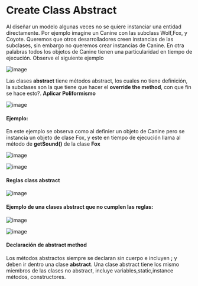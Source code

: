 # Create Class Abstract

Al diseñar un modelo algunas veces no se quiere instanciar una entidad directamente. Por ejemplo imagine un Canine con las subclass Wolf,Fox, y Coyote. Queremos que otros desarrolladores creen instancias de las subclases, sin embargo no queremos crear instancias de Canine. En otra palabras todos los objetos de Canine tienen una particularidad en tiempo de ejecución. Observe el siguiente ejemplo

![image](https://github.com/crodrigr/study-guide-oracle-certification-profetinal/assets/31961588/4db72ca6-db00-4e14-a147-778e709f8a6f)

Las clases **abstract** tiene métodos abstract, los cuales no tiene definición, la subclases son la que tiene que hacer el **override the method**, con que fin se hace esto?. **Aplicar Poliformismo**

![image](https://github.com/crodrigr/study-guide-oracle-certification-profetinal/assets/31961588/0214265e-7068-4947-b95d-64478885035a)


#### Ejemplo:

En este ejemplo se observa como al definier un objeto de Canine pero se instancia un objeto de clase Fox, y este en tiempo de ejecución llama al método de **getSound()** de la clase **Fox**

![image](https://github.com/crodrigr/study-guide-oracle-certification-profetinal/assets/31961588/c0fc0c9c-0668-4506-a435-6d5a24a59414)

![image](https://github.com/crodrigr/study-guide-oracle-certification-profetinal/assets/31961588/1d76b65a-d158-4297-a6dc-9d3592ea44e1)

#### Reglas class abstract

![image](https://github.com/crodrigr/study-guide-oracle-certification-profetinal/assets/31961588/2a6bfcc3-9df8-4db6-b6d6-4e7eb4976ba6)

#### Ejemplo de una clases abstract que no cumplen las reglas:

![image](https://github.com/crodrigr/study-guide-oracle-certification-profetinal/assets/31961588/9cae5302-ccd6-4059-a156-253b50552c74)

![image](https://github.com/crodrigr/study-guide-oracle-certification-profetinal/assets/31961588/9c93b28c-18f1-4510-ac3d-adbcfd1f3470)

#### Declaración de abstract method

Los métodos abstractos siempre se declaran sin cuerpo e incluyen **;** y deben ir dentro una clase **abstract**. Una clase abstract tiene los mismo miembros de las clases no abstract, incluye variables,static,instance métodos, constructores.




